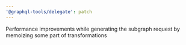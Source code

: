 ```yaml
---
'@graphql-tools/delegate': patch
---
```


Performance improvements while generating the subgraph request by memoizing some part of transformations
